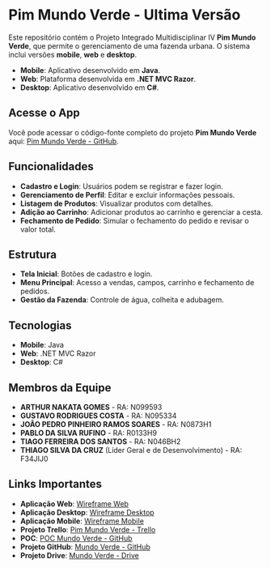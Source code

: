 # Pim Mundo Verde - Ultima Versão

Este repositório contém o Projeto Integrado Multidisciplinar IV **Pim Mundo Verde**, que permite o gerenciamento de uma fazenda urbana. O sistema inclui versões **mobile**, **web** e **desktop**.

- **Mobile**: Aplicativo desenvolvido em **Java**.
- **Web**: Plataforma desenvolvida em **.NET MVC Razor**.
- **Desktop**: Aplicativo desenvolvido em **C#**.

## Acesse o App

Você pode acessar o código-fonte completo do projeto **Pim Mundo Verde** aqui: [Pim Mundo Verde - GitHub](https://github.com/Thiago163/Pim_Mundo_Verde/tree/main).

## Funcionalidades

- **Cadastro e Login**: Usuários podem se registrar e fazer login.
- **Gerenciamento de Perfil**: Editar e excluir informações pessoais.
- **Listagem de Produtos**: Visualizar produtos com detalhes.
- **Adição ao Carrinho**: Adicionar produtos ao carrinho e gerenciar a cesta.
- **Fechamento de Pedido**: Simular o fechamento do pedido e revisar o valor total.

## Estrutura

- **Tela Inicial**: Botões de cadastro e login.
- **Menu Principal**: Acesso a vendas, campos, carrinho e fechamento de pedidos.
- **Gestão da Fazenda**: Controle de água, colheita e adubagem.

## Tecnologias

- **Mobile**: Java
- **Web**: .NET MVC Razor
- **Desktop**: C#

## Membros da Equipe

- **ARTHUR NAKATA GOMES** - RA: N099593
- **GUSTAVO RODRIGUES COSTA** - RA: N095334
- **JOÃO PEDRO PINHEIRO RAMOS SOARES** - RA: N0873H1
- **PABLO DA SILVA RUFINO** - RA: R0133H9
- **TIAGO FERREIRA DOS SANTOS** - RA: N046BH2
- **THIAGO SILVA DA CRUZ** (Líder Geral e de Desenvolvimento) - RA: F34JIJ0

## Links Importantes

- **Aplicação Web**: [Wireframe Web](https://www.figma.com/design/XUOI8IAdWD96atRlrWd6V9/Wireframe-web?node-id=0-1&t=mM9pgQ8azP9hlItt-0)
- **Aplicação Desktop**: [Wireframe Desktop](https://www.figma.com/design/0WPrvfC21N6avOfmHOcZoV/Wireframe-Desktop?node-id=0-1&t=94K11UEz5ZwO59jZ-0)
- **Aplicação Mobile**: [Wireframe Mobile](https://www.figma.com/design/oQ32goJgeIXxMbkmtDRKdb/Mobile-Mundo-Verde?node-id=0-1&t=Nc6LTkNYJZi4EBvC-0)
- **Projeto Trello**: [Pim Mundo Verde - Trello](https://trello.com/b/PJtokSJM/pimmundoverde)
- **POC**: [POC Mundo Verde - GitHub](https://github.com/Thiago163/POC_MUNDO_VERDE)
- **Projeto GitHub**: [Mundo Verde - GitHub](https://github.com/Thiago163/Mundo_verde)
- **Projeto Drive**: [Mundo Verde - Drive](https://drive.google.com/drive/folders/1ZZm2WHmg0YJCX6u84K50sNPW8nR9DUol?usp=sharing)
